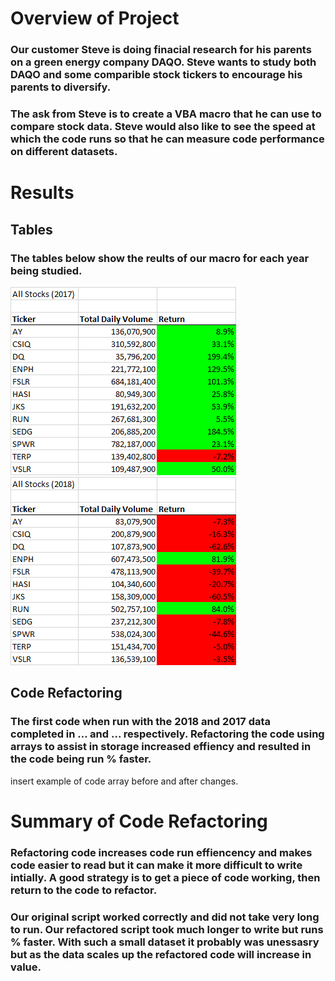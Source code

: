 # Overview of Project
### Our customer Steve is doing finacial research for his parents on a green energy company DAQO. Steve wants to study both DAQO and some comparible stock tickers to encourage his parents to diversify.

### The ask from Steve is to create a VBA macro that he can use to compare stock data. Steve would also like to see the speed at which the code runs so that he can measure code performance on different datasets.

# Results
## Tables
### The tables below show the reults of our macro for each year being studied. 
![table of results 2017](https://github.com/marveld21/stocks-analysis/blob/main/Reources/stock_table_2017.png "Results for 2017")
![table of results 2018](https://github.com/marveld21/stocks-analysis/blob/main/Reources/stock_table_2018.png "Results for 2018")

## Code Refactoring
### The first code when run with the 2018 and 2017 data completed in ... and ... respectively. Refactoring the code using arrays to assist in storage increased effiency and resulted in the code being run % faster.
insert example of code array before and after changes.

# Summary of Code Refactoring
### Refactoring code increases code run effiencency and makes code easier to read but it can make it more difficult to write intially. A good strategy is to get a piece of code working, then return to the code to refactor.

### Our original script worked correctly and did not take very long to run. Our refactored script took much longer to write but runs % faster. With such a small dataset it probably was unessasry but as the data scales up the refactored code will increase in value.